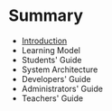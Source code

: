 # Summary

* [Introduction](README.md)
* Learning Model
* Students' Guide
* System Architecture
* Developers' Guide
* Administrators' Guide
* Teachers' Guide

